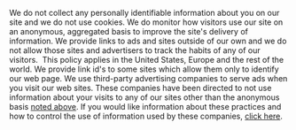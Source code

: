 We do not collect any personally identifiable information about you on our site and we do not use cookies. We do monitor how visitors use our site on an anonymous, aggregated basis to improve the site's delivery of information. We provide links to ads and sites outside of our own and we do not allow those sites and advertisers to track the habits of any of our visitors.  This policy applies in the United States, Europe and the rest of the world. We provide link id's to some sites which allow them only to identify our web page. We use third-party advertising companies to serve ads when you visit our web sites. These companies have been directed to not use information about your visits to any of our sites other than the anonymous basis [noted above](#Privacy). If you would like information about these practices and how to control the use of information used by these companies, [click here](http://www.networkadvertising.org/).